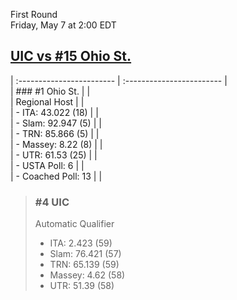First Round  
Friday, May 7 at 2:00 EDT
## [UIC vs #15 Ohio St.](https://www.ncaa.com/game/5833675) 

| :------------------------ | :------------------------ |  
| ### #1 Ohio St.           | |  
| Regional Host             | |  
| - ITA: 43.022 (18)        | |  
| - Slam: 92.947 (5)        | |  
| - TRN: 85.866 (5)         | |  
| - Massey: 8.22 (8)        | |  
| - UTR: 61.53 (25)         | |  
| - USTA Poll: 6            | |  
| - Coached Poll: 13        | |  

> ### #4 UIC  
> Automatic Qualifier  
> - ITA: 2.423 (59)  
> - Slam: 76.421 (57)  
> - TRN: 65.139 (59)  
> - Massey: 4.62 (58)  
> - UTR: 51.39 (58)  